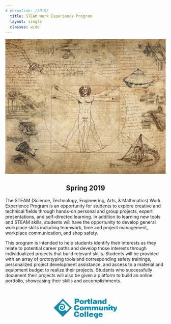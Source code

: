 ```yaml
---
# permalink: /2019/
  title: STEAM Work Experience Program 
  layout: single
  classes: wide
---
```

 
<p align="center">
<img width="600" src ="/assets/ODWE_images/Davinci_collage.jpg">
<br>
</p>


<center> <h2> Spring 2019 </h2> </center>

<p>
The STEAM (Science, Technology, Engineering, Arts, & Mathmatics) Work Experience Program is an opportunity for students to explore creative and technical fields through hands-on personal and group projects, expert presentations, and self-directed learning. In addition to learning new tools and STEAM skills, students will have the opportunity to develop general workplace skills including teamwork, time and project management, workplace communication, and shop safety. 

This program is intended to help students identify their interests as they relate to potential career paths and develop those interests through individualized projects that build relevant skills. Students will be provided with an array of prototyping tools and corresponding safety trainings, personalized project development assistance, and access to a material and equipment budget to realize their projects. Students who successfully document their projects will also be given a platform to build an online portfolio, showcasing their skills and accomplishments.

</p>
<p align="center">
<br>
<br>
<img width="200" src ="/assets/logos/PCC_logo.svg">

</p>